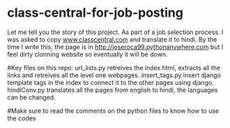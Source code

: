 # class-central-for-job-posting
Let me tell you the story of this project. As part of a job selection process. I was asked to copy www.classcentral.com and translate it to hindi. By the time I write this, the page is in http://joseroca99.pythonanywhere.com but I feel dirty clonning website so eventually it will be down.

#Key files on this repo:
url_lists.py retreives the index.html, extracts all the links and retreives all the level one webpages.
insert_tags.py insert django template tags in the index to connect it to the other pages using django.
hindiConv.py translates all the pages from english to hindi, the languages can be changed.

#Make sure to read the comments on the python files to know how to use the codes
